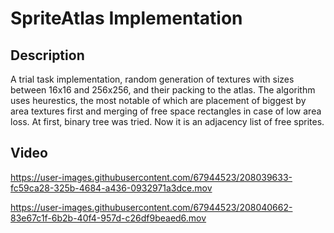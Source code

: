 # SpriteAtlas Implementation

## Description

A trial task implementation, random generation of textures with sizes between 16x16 and 256x256, and their packing to the atlas.
The algorithm uses heurestics, the most notable of which are placement of biggest by area textures first and merging of free space rectangles in case of low area loss.
At first, binary tree was tried. Now it is an adjacency list of free sprites.

## Video

https://user-images.githubusercontent.com/67944523/208039633-fc59ca28-325b-4684-a436-0932971a3dce.mov


https://user-images.githubusercontent.com/67944523/208040662-83e67c1f-6b2b-40f4-957d-c26df9beaed6.mov
